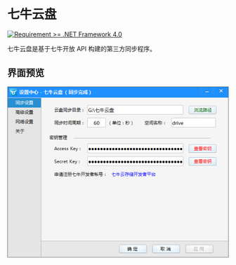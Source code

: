 七牛云盘
==========
[![Requirement >= .NET Framework 4.0](http://b.repl.ca/v1/Requirement-%3E%3D_.NET_Framework_4.0-blue.png)]()

七牛云盘是基于七牛开放 API 构建的第三方同步程序。

## 界面预览

![](imgs/SyncSetting.png)
